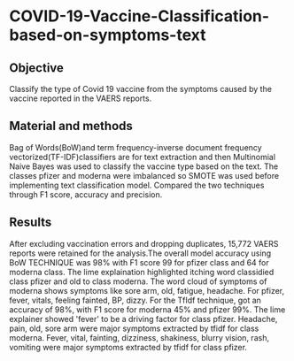 # COVID-19-Vaccine-Classification-based-on-symptoms-text
## Objective
Classify the type of Covid 19 vaccine from the symptoms caused by the vaccine reported in the VAERS reports.
## Material and methods
Bag of Words(BoW)and term frequency-inverse document frequency vectorized(TF-IDF)classifiers are for text extraction and then Multinomial Naive Bayes was used to classify the vaccine type based on the text. The classes pfizer and moderna were imbalanced so SMOTE was used before implementing text classification model. Compared the two techniques through F1 score, accuracy and precision.
## Results 
After excluding vaccination errors and dropping duplicates, 15,772 VAERS reports were retained for the analysis.The overall model accuracy using BoW TECHNIQUE was 98% with F1 score 99 for pfizer class and 64 for moderna class. The lime explaination highlighted itching word classidied class pfizer and old to class moderna. The word cloud of symptoms of moderna shows symptoms like sore arm, old, fatigue, headache. For pfizer, fever, vitals, feeling fainted, BP, dizzy. For the TfIdf technique, got an accuracy of 98%, with F1 score for moderna 45% and pfizer 99%. The lime explainer showed 'fever' to be a driving factor for class pfizer. Headache, pain, old, sore arm were major symptoms extracted by tfidf for class moderna. Fever, vital, fainting, dizziness, shakiness, blurry vision, rash, vomiting were major symptoms extracted by tfidf for class pfizer.
